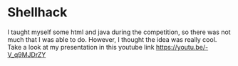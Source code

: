 # Shellhack
I taught myself some html and java during the competition, so there was not much that I was able to do. However, I thought the idea was really cool. 
Take a look at my presentation in this youtube link https://youtu.be/-V_q9MJDrZY
